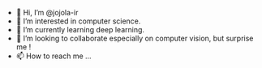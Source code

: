 - 👋 Hi, I’m @jojola-ir
- 👀 I’m interested in computer science.
- 🌱 I’m currently learning deep learning.
- 💞️ I’m looking to collaborate especially on computer vision, but surprise me !
- 📫 How to reach me ...

<!---
jojola-ir/jojola-ir is a ✨ special ✨ repository because its `README.md` (this file) appears on your GitHub profile.
You can click the Preview link to take a look at your changes.
--->
